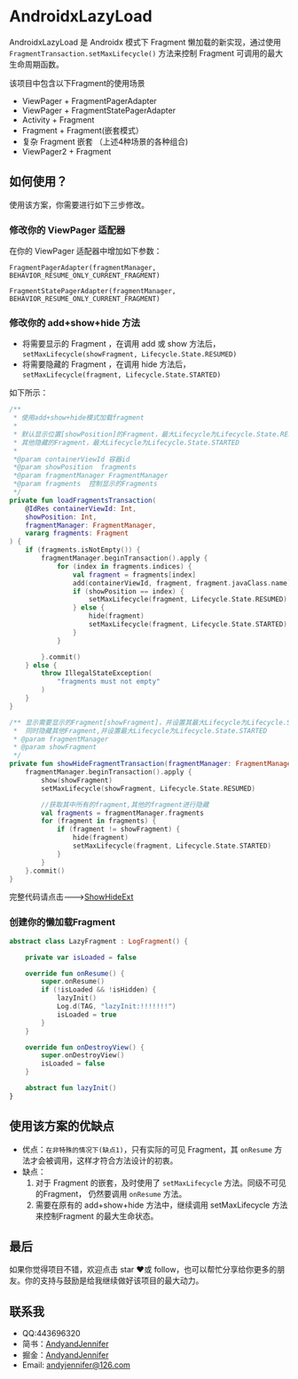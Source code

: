 # AndroidxLazyLoad
 
 AndroidxLazyLoad 是 Androidx 模式下 Fragment 懒加载的新实现，通过使用 `FragmentTransaction.setMaxLifecycle()` 方法来控制 Fragment 可调用的最大生命周期函数。
 
该项目中包含以下Fragment的使用场景

- ViewPager + FragmentPagerAdapter
- ViewPager + FragmentStatePagerAdapter
- Activity + Fragment
- Fragment + Fragment(嵌套模式）
- 复杂 Fragment 嵌套 （上述4种场景的各种组合)
-  ViewPager2 + Fragment

## 如何使用？

使用该方案，你需要进行如下三步修改。

### 修改你的 ViewPager 适配器

在你的 ViewPager 适配器中增加如下参数：

```kotin
FragmentPagerAdapter(fragmentManager, BEHAVIOR_RESUME_ONLY_CURRENT_FRAGMENT) 

FragmentStatePagerAdapter(fragmentManager, BEHAVIOR_RESUME_ONLY_CURRENT_FRAGMENT)
```

### 修改你的 add+show+hide 方法

- 将需要显示的 Fragment ，在调用 add 或 show 方法后，`setMaxLifecycle(showFragment, Lifecycle.State.RESUMED)`
- 将需要隐藏的 Fragment ，在调用 hide 方法后，`setMaxLifecycle(fragment, Lifecycle.State.STARTED)`

如下所示：

```kotlin
/**
 * 使用add+show+hide模式加载fragment
 *
 * 默认显示位置[showPosition]的Fragment，最大Lifecycle为Lifecycle.State.RESUMED
 * 其他隐藏的Fragment，最大Lifecycle为Lifecycle.State.STARTED
 *
 *@param containerViewId 容器id
 *@param showPosition  fragments
 *@param fragmentManager FragmentManager
 *@param fragments  控制显示的Fragments
 */
private fun loadFragmentsTransaction(
    @IdRes containerViewId: Int,
    showPosition: Int,
    fragmentManager: FragmentManager,
    vararg fragments: Fragment
) {
    if (fragments.isNotEmpty()) {
        fragmentManager.beginTransaction().apply {
            for (index in fragments.indices) {
                val fragment = fragments[index]
                add(containerViewId, fragment, fragment.javaClass.name)
                if (showPosition == index) {
                    setMaxLifecycle(fragment, Lifecycle.State.RESUMED)
                } else {
                    hide(fragment)
                    setMaxLifecycle(fragment, Lifecycle.State.STARTED)
                }
            }

        }.commit()
    } else {
        throw IllegalStateException(
            "fragments must not empty"
        )
    }
}

/** 显示需要显示的Fragment[showFragment]，并设置其最大Lifecycle为Lifecycle.State.RESUMED。
 *  同时隐藏其他Fragment,并设置最大Lifecycle为Lifecycle.State.STARTED
 * @param fragmentManager
 * @param showFragment
 */
private fun showHideFragmentTransaction(fragmentManager: FragmentManager, showFragment: Fragment) {
    fragmentManager.beginTransaction().apply {
        show(showFragment)
        setMaxLifecycle(showFragment, Lifecycle.State.RESUMED)

        //获取其中所有的fragment,其他的fragment进行隐藏
        val fragments = fragmentManager.fragments
        for (fragment in fragments) {
            if (fragment != showFragment) {
                hide(fragment)
                setMaxLifecycle(fragment, Lifecycle.State.STARTED)
            }
        }
    }.commit()
}
```

完整代码请点击--->[ShowHideExt](https://github.com/AndyJennifer/AndroidxLazyLoad/blob/master/app/src/main/java/com/jennifer/andy/androidxlazyload/ext/ShowHideExt.kt)

### 创建你的懒加载Fragment

```kotlin
abstract class LazyFragment : LogFragment() {

    private var isLoaded = false

    override fun onResume() {
        super.onResume()
        if (!isLoaded && !isHidden) {
            lazyInit()
            Log.d(TAG, "lazyInit:!!!!!!!")
            isLoaded = true
        }
    }

    override fun onDestroyView() {
        super.onDestroyView()
        isLoaded = false
    }

    abstract fun lazyInit()
}
```

## 使用该方案的优缺点

- 优点：`在非特殊的情况下(缺点1)`，只有实际的可见 Fragment，其 `onResume` 方法才会被调用，这样才符合方法设计的初衷。
- 缺点：
  1. 对于 Fragment 的嵌套，及时使用了 `setMaxLifecycle` 方法。同级不可见的Fragment， 仍然要调用 `onResume` 方法。
  2. 需要在原有的 add+show+hide 方法中，继续调用 setMaxLifecycle 方法来控制Fragment 的最大生命状态。


## 最后

如果你觉得项目不错，欢迎点击 star ❤️或 follow，也可以帮忙分享给你更多的朋友。你的支持与鼓励是给我继续做好该项目的最大动力。

## 联系我

- QQ:443696320
- 简书：[AndyandJennifer](https://www.jianshu.com/users/921c778fb5e1/timeline)
- 掘金：[AndyandJennifer](https://juejin.im/user/5acc1ea06fb9a028bc2e0fc1)
- Email: [andyjennifer@126.com](andyjennifer@126.com)
